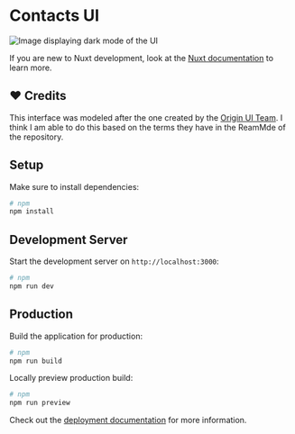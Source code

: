 # Contacts UI

![Image displaying dark mode of the UI](/public/cover.jpeg)

If you are new to Nuxt development, look at the [Nuxt documentation](https://nuxt.com/docs/getting-started/introduction) to learn more.

## ❤️ Credits

This interface was modeled after the one created by the [Origin UI Team](https://ui-experiments-green.vercel.app/). I think I am able to do this based on the terms they have in the ReamMde of the repository.

## Setup

Make sure to install dependencies:

```bash
# npm
npm install
```

## Development Server

Start the development server on `http://localhost:3000`:

```bash
# npm
npm run dev
```

## Production

Build the application for production:

```bash
# npm
npm run build
```

Locally preview production build:

```bash
# npm
npm run preview
```

Check out the [deployment documentation](https://nuxt.com/docs/getting-started/deployment) for more information.
